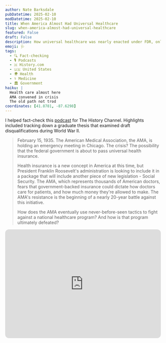 ```yaml
---
author: Nate Barksdale
pubDatetime: 2025-02-10
modDatetime: 2025-02-10
title: When America Almost Had Universal Healthcare
slug: when-america-almost-had-universal-healthcare
featured: False
draft: False
description: How universal healthcare was nearly enacted under FDR, only to face fierce opposition from the AMA.
emoji: 🩺
tags:
  - 🔍 Fact-checking
  - 🎙️ Podcasts
  - 🇭 History.com
  - 🇺🇸 United States
  - 🌍 Health
  - ⚕️ Medicine
  - 🏛️ Government
haiku: |
  Health care almost here
  AMA convened in crisis
  The old path not trod
coordinates: [41.8781, -87.6298]
---
```


I helped fact-check this [podcast](https://open.spotify.com/episode/5ofcvwaH9KjFJFp2y45I2r?si=nbh0T4uvToS5T1vIrppLEw) for The History Channel. Highlights included tracking down a graduate thesis that examined draft disqualifications during World War II.

> February 15, 1935. The American Medical Association, the AMA, is holding an emergency meeting in Chicago. The crisis? The possibility that the federal government is about to pass universal health insurance.
>
> Health insurance is a new concept in America at this time, but President Franklin Roosevelt's administration is looking to include it in a package that will include another piece of new legislation - Social Security. The AMA, which represents thousands of American doctors, fears that government-backed insurance could dictate how doctors care for patients, and how much money they're allowed to make. The AMA's resistance is the beginning of a nearly 20-year battle against this initiative.
>
> How does the AMA eventually use never-before-seen tactics to fight against a national healthcare program? And how is that program ultimately defeated?

<iframe style="border-radius:12px" src="https://open.spotify.com/embed/episode/5ofcvwaH9KjFJFp2y45I2r?utm_source=generator" width="100%" height="352" frameBorder="0" allowfullscreen="" allow="autoplay; clipboard-write; encrypted-media; fullscreen; picture-in-picture" loading="lazy"></iframe>
